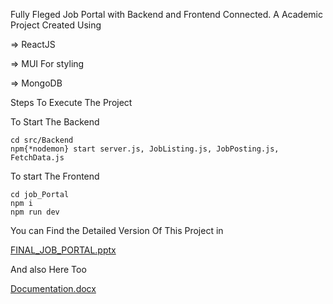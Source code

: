 Fully Fleged Job Portal with Backend and Frontend Connected.
A Academic Project Created Using 

=> ReactJS

=> MUI For styling

=> MongoDB

Steps To Execute The Project

To Start The Backend  

	cd src/Backend 
	npm{*nodemon} start server.js, JobListing.js, JobPosting.js, FetchData.js


To start The Frontend

	cd job_Portal
    npm i
    npm run dev


You can Find the Detailed Version Of This Project in 
  
  [FINAL_JOB_PORTAL.pptx](https://github.com/user-attachments/files/17541663/FINAL_JOB_PORTAL.pptx)
  
  And also Here Too
  
  [Documentation.docx](https://github.com/user-attachments/files/17541665/Documentation.docx)
